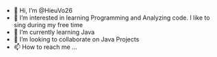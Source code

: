 - 👋 Hi, I’m @HieuVo26
- 👀 I’m interested in learning Programming and Analyzing code. I like to sing during my free time
- 🌱 I’m currently learning Java
- 💞️ I’m looking to collaborate on Java Projects
- 📫 How to reach me ...

<!---
HieuVo26/HieuVo26 is a ✨ special ✨ repository because its `README.md` (this file) appears on your GitHub profile.
You can click the Preview link to take a look at your changes.
--->
